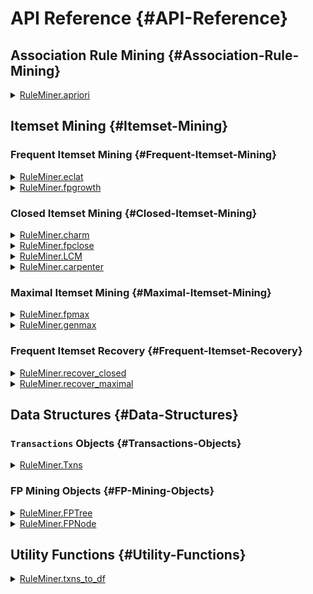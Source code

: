 


# API Reference {#API-Reference}

## Association Rule Mining {#Association-Rule-Mining}
<details class='jldocstring custom-block' >
<summary><a id='RuleMiner.apriori-Tuple{Transactions, Union{Float64, Int64}, Float64, Int64}' href='#RuleMiner.apriori-Tuple{Transactions, Union{Float64, Int64}, Float64, Int64}'><span class="jlbinding">RuleMiner.apriori</span></a> <Badge type="info" class="jlObjectType jlMethod" text="Method" /></summary>



```julia
apriori(
    txns::Transactions,
    min_support::Union{Int,Float64},
    min_confidence::Float64=0.0,
    max_length::Int=0
)::DataFrame
```


Identify association rules in a transactional dataset using the A Priori Algorithm

**Arguments**
- `txns::Transactions`: A `Transactions` object containing the dataset to mine.
  
- `min_support::Union{Int,Float64}`: The minimum support threshold. If an `Int`, it represents  the absolute support. If a `Float64`, it represents relative support.
  
- `min_confidence::Float64`: The minimum confidence percentage for returned rules.
  
- `max_length::Int`: The maximum length of the rules to be generated. Length of 0 searches for all rules.
  

**Returns**

A DataFrame containing the discovered association rules with the following columns:
- `LHS`: The left-hand side (antecedent) of the rule.
  
- `RHS`: The right-hand side (consequent) of the rule.
  
- `Support`: Relative support of the rule.
  
- `Confidence`: Confidence of the rule.
  
- `Coverage`: Coverage (RHS support) of the rule.
  
- `Lift`: Lift of the association rule.
  
- `N`: Absolute support of the association rule.
  
- `Length`: The number of items in the association rule.
  

**Description**

The Apriori algorithm employs a breadth-first, level-wise search strategy to discover  frequent itemsets. It starts by identifying frequent individual items and iteratively  builds larger itemsets by combining smaller frequent itemsets. At each iteration, it  generates candidate itemsets of size k from itemsets of size k-1, then prunes infrequent candidates and their subsets. 

The algorithm uses the downward closure property, which states that any subset of a frequent itemset must also be frequent. This is the defining pruning technique of A Priori. Once all frequent itemsets up to the specified maximum length are found, the algorithm generates association rules and  calculates their support, confidence, and other metrics.

**Examples**

```julia
txns = Txns("transactions.txt", ' ')

# Find all rules with 5% min support and max length of 3
result = apriori(txns, 0.05, 0.0, 3)

# Find rules with with at least 5,000 instances and minimum confidence of 50%
result = apriori(txns, 5_000, 0.5)
```


**References**

Agrawal, Rakesh, and Ramakrishnan Srikant. “Fast Algorithms for Mining Association Rules in Large Databases.” In Proceedings of the 20th International Conference on Very Large Data Bases, 487–99. VLDB ’94. San Francisco, CA, USA: Morgan Kaufmann Publishers Inc., 1994.


<Badge type="info" class="source-link" text="source"><a href="https://github.com/JaredSchwartz/RuleMiner.jl/blob/cdfcb894ff501dfa1444c692c53c1f6d1be0a5b4/src/association_rules/apriori.jl#L29-L80" target="_blank" rel="noreferrer">source</a></Badge>

</details>


## Itemset Mining {#Itemset-Mining}

### Frequent Itemset Mining {#Frequent-Itemset-Mining}
<details class='jldocstring custom-block' >
<summary><a id='RuleMiner.eclat-Tuple{Transactions, Union{Float64, Int64}}' href='#RuleMiner.eclat-Tuple{Transactions, Union{Float64, Int64}}'><span class="jlbinding">RuleMiner.eclat</span></a> <Badge type="info" class="jlObjectType jlMethod" text="Method" /></summary>



```julia
eclat(txns::Transactions, min_support::Union{Int,Float64})::DataFrame
```


Perform frequent itemset mining using the ECLAT (Equivalence CLAss Transformation) algorithm  on a transactional dataset.

ECLAT is an efficient algorithm for discovering frequent itemsets, which are sets of items  that frequently occur together in the dataset.

**Arguments**
- `txns::Transactions`: A `Transactions` object containing the dataset to mine.
  
- `min_support::Union{Int,Float64}`: The minimum support threshold. If an `Int`, it represents  the absolute support. If a `Float64`, it represents relative support.
  

**Returns**

A DataFrame containing the discovered frequent itemsets with the following columns:
- `Itemset`: Vector of item names in the frequent itemset.
  
- `Support`: Relative support of the itemset.
  
- `N`: Absolute support count of the itemset.
  
- `Length`: Number of items in the itemset.
  

**Algorithm Description**

The ECLAT algorithm uses a depth-first search strategy and a vertical database layout to  efficiently mine frequent itemsets. It starts by computing the support of individual items,  sorts them in descending order of frequency, and then recursively builds larger itemsets. ECLAT&#39;s depth-first approach enables it to quickly identify long frequent itemsets, and it is most efficient for sparse datasets

**Example**

```julia
txns = Txns("transactions.txt", ' ')

# Find frequent itemsets with 5% minimum support
result = eclat(txns, 0.05)

# Find frequent itemsets with minimum 5,000 transactions
result = eclat(txns, 5_000)
```


**References**

Zaki, Mohammed. “Scalable Algorithms for Association Mining.” Knowledge and Data Engineering, IEEE Transactions On 12 (June 1, 2000): 372–90. https://doi.org/10.1109/69.846291.


<Badge type="info" class="source-link" text="source"><a href="https://github.com/JaredSchwartz/RuleMiner.jl/blob/cdfcb894ff501dfa1444c692c53c1f6d1be0a5b4/src/itemsets/frequent/eclat.jl#L6-L45" target="_blank" rel="noreferrer">source</a></Badge>

</details>

<details class='jldocstring custom-block' >
<summary><a id='RuleMiner.fpgrowth-Tuple{Transactions, Union{Float64, Int64}}' href='#RuleMiner.fpgrowth-Tuple{Transactions, Union{Float64, Int64}}'><span class="jlbinding">RuleMiner.fpgrowth</span></a> <Badge type="info" class="jlObjectType jlMethod" text="Method" /></summary>



```julia
fpgrowth(data::Union{Transactions,FPTree}, min_support::Union{Int,Float64})::DataFrame
```


Identify frequent itemsets in a transactional dataset or an FP-tree with the FPGrowth algorithm.

**Arguments**
- `data::Union{Transactions,FPTree}`: Either a `Transactions` object containing the dataset to mine, or a pre-constructed `FPTree` object.
  
- `min_support::Union{Int,Float64}`: The minimum support threshold. If an `Int`, it represents  the absolute support. If a `Float64`, it represents relative support.
  

**Returns**
- `DataFrame`: A DataFrame containing the frequent itemsets, with columns:
  - `Itemset`: The items in the frequent itemset.
    
  - `Support`: The relative support of the itemset as a proportion of total transactions.
    
  - `N`: The absolute support count of the itemset.
    
  - `Length`: The number of items in the itemset.
    
  

**Description**

The FPGrowth algorithm is a mining technique that builds a compact summary of the transaction  data called an FP-tree. This tree structure summarizes the supports and relationships between  items in a way that can be easily traversed and processed to find frequent itemsets.  FPGrowth is particularly efficient for datasets with long transactions or sparse frequent itemsets.

The algorithm operates in two main phases:
1. FP-tree Construction: Builds a compact representation of the dataset, organizing items  by their frequency to allow efficient mining. This step is skipped if an FPTree is provided.
  
2. Recursive Tree Traversal: 
  - Processes itemsets from least frequent to most frequent.
    
  - For each item, creates a conditional FP-tree and recursively mines it.
    
  

**Example**

```julia
# Using a Transactions object
txns = Txns("transactions.txt", ' ')
result = fpgrowth(txns, 0.05)  # Find frequent itemsets with 5% minimum support

# Using a pre-constructed FPTree
tree = FPTree(txns, 5000)  # Construct FP-tree with minimum support of 5000
result = fpgrowth(tree, 6000)  # Find frequent itemsets with minimum support of 6000
```


**References**

Han, Jiawei, Jian Pei, and Yiwen Yin. &quot;Mining Frequent Patterns without Candidate Generation.&quot;  SIGMOD Rec. 29, no. 2 (May 16, 2000): 1–12. https://doi.org/10.1145/335191.335372.


<Badge type="info" class="source-link" text="source"><a href="https://github.com/JaredSchwartz/RuleMiner.jl/blob/cdfcb894ff501dfa1444c692c53c1f6d1be0a5b4/src/itemsets/frequent/fpgrowth.jl#L6-L52" target="_blank" rel="noreferrer">source</a></Badge>

</details>


### Closed Itemset Mining {#Closed-Itemset-Mining}
<details class='jldocstring custom-block' >
<summary><a id='RuleMiner.charm-Tuple{Transactions, Union{Float64, Int64}}' href='#RuleMiner.charm-Tuple{Transactions, Union{Float64, Int64}}'><span class="jlbinding">RuleMiner.charm</span></a> <Badge type="info" class="jlObjectType jlMethod" text="Method" /></summary>



```julia
charm(txns::Transactions, min_support::Union{Int,Float64})::DataFrame
```


Identify closed frequent itemsets in a transactional dataset with the CHARM algorithm.

**Arguments**
- `txns::Transactions`: A `Transactions` object containing the dataset to mine.
  
- `min_support::Union{Int,Float64}`: The minimum support threshold. If an `Int`, it represents  the absolute support. If a `Float64`, it represents relative support.
  

**Returns**
- `DataFrame`: A DataFrame containing the maximal frequent itemsets, with columns:
  - `Itemset`: The items in the maximal frequent itemset.
    
  - `Support`: The relative support of the itemset as a proportion of total transactions.
    
  - `N`: The absolute support count of the itemset.
    
  - `Length`: The number of items in the itemset.
    
  

**Description**

CHARM is an algorithm that builds on the ECLAT algorithm but adds additional closed-ness checking to return only closed itemsets. It uses a depth-first approach, exploring the search space and checking found itemsets against previously discovered itemsets to determine closedness.

**Example**

```julia
txns = Txns("transactions.txt", ' ')

# Find closed frequent itemsets with 5% minimum support
result = charm(txns, 0.05)

# Find closed frequent itemsets with minimum 5,000 transactions
result = charm(txns, 5_000)
```


**References**

Zaki, Mohammed, and Ching-Jui Hsiao. “CHARM: An Efficient Algorithm for Closed Itemset Mining.” In Proceedings of the 2002 SIAM International Conference on Data Mining (SDM), 457–73. Proceedings. Society for Industrial and Applied Mathematics, 2002. https://doi.org/10.1137/1.9781611972726.27.


<Badge type="info" class="source-link" text="source"><a href="https://github.com/JaredSchwartz/RuleMiner.jl/blob/cdfcb894ff501dfa1444c692c53c1f6d1be0a5b4/src/itemsets/closed/charm.jl#L6-L39" target="_blank" rel="noreferrer">source</a></Badge>

</details>

<details class='jldocstring custom-block' >
<summary><a id='RuleMiner.fpclose-Tuple{Transactions, Union{Float64, Int64}}' href='#RuleMiner.fpclose-Tuple{Transactions, Union{Float64, Int64}}'><span class="jlbinding">RuleMiner.fpclose</span></a> <Badge type="info" class="jlObjectType jlMethod" text="Method" /></summary>



```julia
fpclose(data::Union{Transactions,FPTree}, min_support::Union{Int,Float64})::DataFrame
```


Identify closed frequent itemsets in a transactional dataset or an FP-tree with the FPClose algorithm.

**Arguments**
- `data::Union{Transactions,FPTree}`: Either a `Transactions` object containing the dataset to mine, or a pre-constructed `FPTree` object.
  
- `min_support::Union{Int,Float64}`: The minimum support threshold. If an `Int`, it represents  the absolute support. If a `Float64`, it represents relative support.
  

**Returns**
- `DataFrame`: A DataFrame containing the closed frequent itemsets, with columns:
  - `Itemset`: The items in the closed frequent itemset.
    
  - `Support`: The relative support of the itemset as a proportion of total transactions.
    
  - `N`: The absolute support count of the itemset.
    
  - `Length`: The number of items in the itemset.
    
  

**Description**

The FPClose algorithm is an extension of FP-Growth with additional pruning techniques  to focus on mining closed itemsets. The algorithm operates in two main phases:
1. FP-tree Construction: Builds a compact representation of the dataset, organizing items  by their frequency to allow efficient mining. This step is skipped if an FPTree is provided.
  
2. Recursive Tree Traversal: 
  - Processes itemsets from least frequent to most frequent.
    
  - For each item, creates a conditional FP-tree and recursively mines it.
    
  - Uses a depth-first search strategy, exploring longer itemsets before shorter ones.
    
  - Employs pruning techniques to avoid generating non-closed itemsets.
    
  

FPClose is particularly efficient for datasets with long transactions or sparse frequent itemsets,  as it can significantly reduce the number of generated itemsets compared to algorithms that  find all frequent itemsets.

**Example**

```julia
# Using a Transactions object
txns = Txns("transactions.txt", ' ')
result = fpclose(txns, 0.05)  # Find closed frequent itemsets with 5% minimum support

# Using a pre-constructed FPTree
tree = FPTree(txns, 5000)  # Construct FP-tree with minimum support of 5000
result = fpclose(tree, 6000)  # Find closed frequent itemsets with minimum support of 6000
```


**References**

Grahne, Gösta, and Jianfei Zhu. &quot;Fast Algorithms for Frequent Itemset Mining Using FP-Trees.&quot;  IEEE Transactions on Knowledge and Data Engineering 17, no. 10 (October 2005): 1347–62.  https://doi.org/10.1109/TKDE.2005.166.


<Badge type="info" class="source-link" text="source"><a href="https://github.com/JaredSchwartz/RuleMiner.jl/blob/cdfcb894ff501dfa1444c692c53c1f6d1be0a5b4/src/itemsets/closed/fpclose.jl#L6-L55" target="_blank" rel="noreferrer">source</a></Badge>

</details>

<details class='jldocstring custom-block' >
<summary><a id='RuleMiner.LCM-Tuple{Transactions, Union{Float64, Int64}}' href='#RuleMiner.LCM-Tuple{Transactions, Union{Float64, Int64}}'><span class="jlbinding">RuleMiner.LCM</span></a> <Badge type="info" class="jlObjectType jlMethod" text="Method" /></summary>



```julia
LCM(txns::Transactions, min_support::Union{Int,Float64})::DataFrame
```


Identify closed frequent itemsets in a transactional dataset with the LCM algorithm.

**Arguments**
- `txns::Transactions`: A `Transactions` object containing the dataset to mine.
  
- `min_support::Union{Int,Float64}`: The minimum support threshold. If an `Int`, it represents  the absolute support. If a `Float64`, it represents relative support.
  

**Returns**
- `DataFrame`: A DataFrame containing the maximal frequent itemsets, with columns:
  - `Itemset`: The items in the maximal frequent itemset.
    
  - `Support`: The relative support of the itemset as a proportion of total transactions.
    
  - `N`: The absolute support count of the itemset.
    
  - `Length`: The number of items in the itemset.
    
  

**Description**

LCM is an algorithm that uses a depth-first search pattern with closed-ness checking to return only closed itemsets. It utilizes two key pruning techniques to avoid redundant mining: prefix-preserving closure extension (PPCE) and progressive database reduction (PDR).
- PPCE ensures that each branch will never overlap in the itemsets they explore by enforcing the order of the itemsets. This reduces redunant search space.
  
- PDR works with PPCE to remove data from a branch&#39;s dataset once it is determined to be not nescessary.
  

**Example**

```julia
txns = Txns("transactions.txt", ' ')

# Find closed frequent itemsets with 5% minimum support
result = LCM(txns, 0.05)

# Find closed frequent itemsets with minimum 5,000 transactions
result = LCM(txns, 5_000)
```


**References**

Uno, Takeaki, Tatsuya Asai, Yuzo Uchida, and Hiroki Arimura. “An Efficient Algorithm for Enumerating Closed Patterns in Transaction Databases.”  In Discovery Science, edited by Einoshin Suzuki and Setsuo Arikawa, 16–31. Berlin, Heidelberg: Springer, 2004. https://doi.org/10.1007/978-3-540-30214-8_2.


<Badge type="info" class="source-link" text="source"><a href="https://github.com/JaredSchwartz/RuleMiner.jl/blob/cdfcb894ff501dfa1444c692c53c1f6d1be0a5b4/src/itemsets/closed/lcm.jl#L6-L43" target="_blank" rel="noreferrer">source</a></Badge>

</details>

<details class='jldocstring custom-block' >
<summary><a id='RuleMiner.carpenter-Tuple{Transactions, Union{Float64, Int64}}' href='#RuleMiner.carpenter-Tuple{Transactions, Union{Float64, Int64}}'><span class="jlbinding">RuleMiner.carpenter</span></a> <Badge type="info" class="jlObjectType jlMethod" text="Method" /></summary>



```julia
carpenter(txns::Transactions, min_support::Union{Int,Float64})::DataFrame
```


Identify closed frequent itemsets in a transactional dataset with the CARPENTER algorithm.

**Arguments**
- `txns::Transactions`: A `Transactions` object containing the dataset to mine.
  
- `min_support::Union{Int,Float64}`: The minimum support threshold. If an `Int`, it represents  the absolute support. If a `Float64`, it represents relative support.
  

**Returns**
- `DataFrame`: A DataFrame containing the maximal frequent itemsets, with columns:
  - `Itemset`: The items in the maximal frequent itemset.
    
  - `Support`: The relative support of the itemset as a proportion of total transactions.
    
  - `N`: The absolute support count of the itemset.
    
  - `Length`: The number of items in the itemset.
    
  

**Description**

CARPENTER is an algorithm that progressively builds larger itemsets, checking closed-ness at each step with three key pruning strategies:
- Itemsets are skipped if they have already been marked as closed on another branch
  
- Itemsets are skipped if they do not meet minimum support
  
- Itemsets&#39; child itemsets are skipped if they change the support when the new items are added
  

CARPENTER is specialized for datasets which have few transactions, but many items per transaction and may not be the best choice for other data.

**Example**

```julia
txns = Txns("transactions.txt", ' ')

# Find closed frequent itemsets with 5% minimum support
result = carpenter(txns, 0.05)

# Find closed frequent itemsets with minimum 5,000 transactions
result = carpenter(txns, 5_000)
```


**References**

Pan, Feng, Gao Cong, Anthony K. H. Tung, Jiong Yang, and Mohammed J. Zaki. “Carpenter: Finding Closed Patterns in Long Biological Datasets.” In Proceedings of the Ninth ACM SIGKDD International Conference on Knowledge Discovery and Data Mining, 637–42. KDD ’03. New York, NY, USA: Association for Computing Machinery, 2003. https://doi.org/10.1145/956750.956832.


<Badge type="info" class="source-link" text="source"><a href="https://github.com/JaredSchwartz/RuleMiner.jl/blob/cdfcb894ff501dfa1444c692c53c1f6d1be0a5b4/src/itemsets/closed/carpenter.jl#L6-L43" target="_blank" rel="noreferrer">source</a></Badge>

</details>


### Maximal Itemset Mining {#Maximal-Itemset-Mining}
<details class='jldocstring custom-block' >
<summary><a id='RuleMiner.fpmax-Tuple{Transactions, Union{Float64, Int64}}' href='#RuleMiner.fpmax-Tuple{Transactions, Union{Float64, Int64}}'><span class="jlbinding">RuleMiner.fpmax</span></a> <Badge type="info" class="jlObjectType jlMethod" text="Method" /></summary>



```julia
fpmax(data::Union{Transactions,FPTree}, min_support::Union{Int,Float64})::DataFrame
```


Identify maximal frequent itemsets in a transactional dataset or an FP-tree with the FPMax algorithm.

**Arguments**
- `data::Union{Transactions,FPTree}`: Either a `Transactions` object containing the dataset to mine, or a pre-constructed `FPTree` object.
  
- `min_support::Union{Int,Float64}`: The minimum support threshold. If an `Int`, it represents  the absolute support. If a `Float64`, it represents relative support.
  

**Returns**
- `DataFrame`: A DataFrame containing the maximal frequent itemsets, with columns:
  - `Itemset`: The items in the maximal frequent itemset.
    
  - `Support`: The relative support of the itemset as a proportion of total transactions.
    
  - `N`: The absolute support count of the itemset.
    
  - `Length`: The number of items in the itemset.
    
  

**Description**

The FPMax algorithm is an extension of FP-Growth with additional pruning techniques  to focus on mining maximal itemsets. The algorithm operates in three main phases:
1. FP-tree Construction: Builds a compact representation of the dataset, organizing items  by their frequency to allow efficient mining. This step is skipped if an FPTree is provided.
  
2. Recursive Tree Traversal: 
  - Processes itemsets from least frequent to most frequent.
    
  - For each item, creates a conditional FP-tree and recursively mines it.
    
  - Uses a depth-first search strategy, exploring longer itemsets before shorter ones.
    
  - Employs pruning techniques to avoid generating non-maximal itemsets.
    
  - Adds an itemset to the candidate set when no frequent superset exists.
    
  
3. Maximality Checking: After the recursive traversal, filters the candidate set to ensure  only truly maximal itemsets are included in the final output.
  

FPMax is particularly efficient for datasets with long transactions or sparse frequent itemsets,  as it can significantly reduce the number of generated itemsets compared to algorithms that  find all frequent itemsets.

**Example**

```julia
# Using a Transactions object
txns = Txns("transactions.txt", ' ')
result = fpmax(txns, 0.05)  # Find maximal frequent itemsets with 5% minimum support

# Using a pre-constructed FPTree
tree = FPTree(txns, 5000)  # Construct FP-tree with minimum support of 5000
result = fpmax(tree, 6000)  # Find maximal frequent itemsets with minimum support of 6000
```


**References**

Grahne, Gösta, and Jianfei Zhu. &quot;Fast Algorithms for Frequent Itemset Mining Using FP-Trees.&quot;  IEEE Transactions on Knowledge and Data Engineering 17, no. 10 (October 2005): 1347–62.  https://doi.org/10.1109/TKDE.2005.166.


<Badge type="info" class="source-link" text="source"><a href="https://github.com/JaredSchwartz/RuleMiner.jl/blob/cdfcb894ff501dfa1444c692c53c1f6d1be0a5b4/src/itemsets/maximal/fpmax.jl#L6-L59" target="_blank" rel="noreferrer">source</a></Badge>

</details>

<details class='jldocstring custom-block' >
<summary><a id='RuleMiner.genmax-Tuple{Transactions, Union{Float64, Int64}}' href='#RuleMiner.genmax-Tuple{Transactions, Union{Float64, Int64}}'><span class="jlbinding">RuleMiner.genmax</span></a> <Badge type="info" class="jlObjectType jlMethod" text="Method" /></summary>



```julia
genmax(txns::Transactions, min_support::Union{Int,Float64})::DataFrame
```


Identify maximal frequent itemsets in a transactional dataset with the GenMax algorithm.

**Arguments**
- `txns::Transactions`: A `Transactions` object containing the dataset to mine.
  
- `min_support::Union{Int,Float64}`: The minimum support threshold. If an `Int`, it represents  the absolute support. If a `Float64`, it represents relative support.
  

**Returns**
- `DataFrame`: A DataFrame containing the maximal frequent itemsets, with columns:
  - `Itemset`: The items in the maximal frequent itemset.
    
  - `Support`: The relative support of the itemset as a proportion of total transactions.
    
  - `N`: The absolute support count of the itemset.
    
  - `Length`: The number of items in the itemset.
    
  

**Description**

The GenMax algorithm finds maximal frequent itemsets, which are frequent itemsets that are not  proper subsets of any other frequent itemset. It uses a depth-first search strategy with  pruning techniques like progressive focusing to discover these itemsets.

The algorithm proceeds in two main phases:
1. Candidate Generation: Uses a depth-first search to generate candidate maximal frequent itemsets.
  
2. Maximality Checking: Ensures that only truly maximal itemsets are retained in the final output.
  

**Example**

```julia
txns = Txns("transactions.txt", ' ')

# Find maximal frequent itemsets with 5% minimum support
result = genmax(txns, 0.05)

# Find maximal frequent itemsets with minimum 5,000 transactions
result = genmax(txns, 5_000)
```


**References**

Gouda, Karam, and Mohammed J. Zaki. “GenMax: An Efficient Algorithm for Mining Maximal Frequent Itemsets.” Data Mining and Knowledge Discovery 11, no. 3 (November 1, 2005): 223–42. https://doi.org/10.1007/s10618-005-0002-x.


<Badge type="info" class="source-link" text="source"><a href="https://github.com/JaredSchwartz/RuleMiner.jl/blob/cdfcb894ff501dfa1444c692c53c1f6d1be0a5b4/src/itemsets/maximal/genmax.jl#L6-L45" target="_blank" rel="noreferrer">source</a></Badge>

</details>


### Frequent Itemset Recovery {#Frequent-Itemset-Recovery}
<details class='jldocstring custom-block' >
<summary><a id='RuleMiner.recover_closed-Tuple{DataFrame, Int64}' href='#RuleMiner.recover_closed-Tuple{DataFrame, Int64}'><span class="jlbinding">RuleMiner.recover_closed</span></a> <Badge type="info" class="jlObjectType jlMethod" text="Method" /></summary>



```julia
recover_closed(df::DataFrame, min_n::Int)::DataFrame
```


Recover frequent itemsets from a DataFrame of closed itemsets.

**Arguments**
- `df::DataFrame`: A DataFrame containing the closed frequent itemsets, with columns:
  - `Itemset`: The items in the closed frequent itemset.
    
  - `Support`: The relative support of the itemset as a proportion of total transactions.
    
  - `N`: The absolute support count of the itemset.
    
  - `Length`: The number of items in the itemset.
    
  
- `min_n::Int`: The minimum support threshold for the rules. This is the absolute (integer) support.
  

**Returns**
- `DataFrame`: A DataFrame containing all frequent itemsets, with columns:
  - `Itemset`: The items in the frequent itemset.
    
  - `N`: The absolute support count of the itemset.
    
  - `Length`: The number of items in the itemset.
    
  

**Description**

This function recovers all frequent itemsets from a set of closed itemsets. It generates all possible subsets of the closed itemsets and calculates their supports based on the smallest containing closed itemset.

The function works as follows:
1. It filters the input DataFrame to only include closed sets above the minimum support.
  
2. For each length k from 1 to the maximum itemset length: a. It generates all k-subsets of the closed itemsets. b. For each subset, it finds the smallest closed itemset containing it. c. It assigns the support of the smallest containing closed itemset to the subset.
  
3. It combines all frequent itemsets and their supports into a result DataFrame.
  

**Example**

```julia
txns = Txns("transactions.txt", ' ')

# Find closed frequent itemsets with minimum 5,000 transactions
closed_sets = fpclose(txns, 5_000)

# Recover frequent itemsets from the closed itemsets
frequent_sets = recover_closed(closed_sets, 5_000)
```


**References**

Pasquier, Nicolas, Yves Bastide, Rafik Taouil, and Lotfi Lakhal. &quot;Efficient Mining of Association Rules Using Closed Itemset Lattices.&quot; Information Systems 24, no. 1 (March 1, 1999): 25–46. https://doi.org/10.1016/S0306-4379(99)00003-4.


<Badge type="info" class="source-link" text="source"><a href="https://github.com/JaredSchwartz/RuleMiner.jl/blob/cdfcb894ff501dfa1444c692c53c1f6d1be0a5b4/src/itemsets/frequent/recovery.jl#L6-L51" target="_blank" rel="noreferrer">source</a></Badge>

</details>

<details class='jldocstring custom-block' >
<summary><a id='RuleMiner.recover_maximal-Tuple{DataFrame}' href='#RuleMiner.recover_maximal-Tuple{DataFrame}'><span class="jlbinding">RuleMiner.recover_maximal</span></a> <Badge type="info" class="jlObjectType jlMethod" text="Method" /></summary>



```julia
recover_maximal(df::DataFrame)::DataFrame
```


Recover all frequent itemsets from a DataFrame of maximal frequent itemsets.

**Arguments**
- `df::DataFrame`: A DataFrame containing the maximal frequent itemsets, with columns:
  - `Itemset`: The items in the maximal frequent itemset.
    
  - `Length`: The number of items in the itemset.
    
  

**Returns**
- `DataFrame`: A DataFrame containing all frequent itemsets, with columns:
  - `Itemset`: The items in the frequent itemset.
    
  - `Length`: The number of items in the itemset.
    
  

**Description**

This function takes a DataFrame of maximal frequent itemsets and generates all possible subsets (including the maximal itemsets themselves) to recover the complete set of frequent itemsets. It does not calculate or recover support values, as these cannot be determined from maximal itemsets alone.

The function works as follows:
1. For each maximal itemset, it generates all possible subsets.
  
2. It combines all these subsets into a single collection of frequent itemsets.
  
3. It removes any duplicate itemsets that might arise from overlapping maximal itemsets.
  
4. It returns the result as a DataFrame, sorted by itemset length in descending order.
  

**Example**

```julia
txns = Txns("transactions.txt", ' ')

# Find maximal frequent itemsets with minimum 5,000 transactions
maximal_sets = fpmax(txns, 5_000)

# Recover frequent itemsets from the maximal itemsets
frequent_sets = recover_maximal(maximal_sets)
```



<Badge type="info" class="source-link" text="source"><a href="https://github.com/JaredSchwartz/RuleMiner.jl/blob/cdfcb894ff501dfa1444c692c53c1f6d1be0a5b4/src/itemsets/frequent/recovery.jl#L121-L158" target="_blank" rel="noreferrer">source</a></Badge>

</details>


## Data Structures {#Data-Structures}

### `Transactions` Objects {#Transactions-Objects}
<details class='jldocstring custom-block' >
<summary><a id='RuleMiner.Txns' href='#RuleMiner.Txns'><span class="jlbinding">RuleMiner.Txns</span></a> <Badge type="info" class="jlObjectType jlType" text="Type" /></summary>



```julia
Txns <: Transactions
```


A struct representing a collection of transactions in a sparse matrix format.

**Fields**
- `matrix::SparseMatrixCSC{Bool,Int64}`: A sparse boolean matrix representing the transactions. Rows correspond to transactions, columns to items. A `true` value at position (i,j)  indicates that the item j is present in transaction i.
  
- `colkeys::Vector{String}`: A vector of item names corresponding to matrix columns.
  
- `linekeys::Vector{String}`: A vector of transaction identifiers corresponding to matrix rows.
  
- `n_transactions::Int`: The total number of transactions in the dataset.
  

**Description**

The `Txns` struct provides an efficient representation of transaction data,  particularly useful for large datasets in market basket analysis, association rule mining, or similar applications where memory efficiency is crucial.

The sparse matrix representation allows for efficient storage and computation,  especially when dealing with datasets where each transaction contains only a small  subset of all possible items.

**Constructors**

**Default Constructor**

```julia
Txns(matrix::SparseMatrixCSC{Bool,Int64}, colkeys::Vector{String}, linekeys::Vector{String})
```


**DataFrame Constructor**

```julia
Txns(df::DataFrame, indexcol::Union{Symbol,Nothing}=nothing)
```


The DataFrame constructor allows direct creation of a `Txns` object from a DataFrame:
- `df`: Input DataFrame where each row is a transaction and each column is an item.
  
- `indexcol`: Optional. Specifies a column to use as transaction identifiers.   If not provided, row numbers are used as identifiers.
  

**File Constructor**

```julia
Txns(file::String, delimiter::Union{Char,String}; id_col::Bool = false, skiplines::Int = 0, nlines::Int = 0)
```


The file constructor allows creation of a `Txns` object directly from a file:
- `file`: Path to the input file containing transaction data.
  
- `delimiter`: Character or string used to separate items in each transaction.
  

Keyword Arguments:
- `id_col`: If true, treats the first item in each line as a transaction identifier.
  
- `skiplines`: Number of lines to skip at the beginning of the file (e.g., for headers).
  
- `nlines`: Maximum number of lines to read. If 0, reads the entire file.
  

**Examples**

```julia
# Create from existing data
matrix = SparseMatrixCSC{Bool,Int64}(...)
colkeys = ["apple", "banana", "orange"]
linekeys = ["T001", "T002", "T003"]
txns = Txns(matrix, colkeys, linekeys)

# Create from DataFrame
df = DataFrame(
    ID = ["T1", "T2", "T3"],
    Apple = [1, 0, 1],
    Banana = [1, 1, 0],
    Orange = [0, 1, 1]
)
txns_from_df = Txns(df, indexcol=:ID)

# Create from file with character delimiter
txns_from_file_char = Txns("transactions.txt", ',', id_col=true, skiplines=1)

# Create from file with string delimiter
txns_from_file_string = Txns("transactions.txt", "||", id_col=true, skiplines=1)

# Access data
item_in_transaction = txns.matrix[2, 1]  # Check if item 1 is in transaction 2
item_name = txns.colkeys[1]              # Get the name of item 1
transaction_id = txns.linekeys[2]        # Get the ID of transaction 2
total_transactions = txns.n_transactions # Get the total number of transactions
```



<Badge type="info" class="source-link" text="source"><a href="https://github.com/JaredSchwartz/RuleMiner.jl/blob/cdfcb894ff501dfa1444c692c53c1f6d1be0a5b4/src/data_structures/txns.jl#L6-L83" target="_blank" rel="noreferrer">source</a></Badge>

</details>


### FP Mining Objects {#FP-Mining-Objects}
<details class='jldocstring custom-block' >
<summary><a id='RuleMiner.FPTree' href='#RuleMiner.FPTree'><span class="jlbinding">RuleMiner.FPTree</span></a> <Badge type="info" class="jlObjectType jlType" text="Type" /></summary>



```julia
FPTree
```


A struct representing an FP-Tree (Frequent Pattern Tree) structure, used for efficient frequent itemset mining.

**Fields**
- `root::FPNode`: The root node of the FP-Tree.
  
- `header_table::Dict{Int, Vector{FPNode}}`: A dictionary where keys are item indices and values are vectors of FPNodes representing the item occurrences in the tree.
  
- `col_mapping::Dict{Int, Int}`: A dictionary mapping the condensed item indices to the original item indices.
  
- `min_support::Int`: The minimum support threshold used to construct the tree.
  
- `n_transactions::Int`: The total number of transactions used to build the tree.
  
- `colkeys::Vector{String}`: The original item names corresponding to the column indices.
  

**Description**

The FP-Tree is a compact representation of transaction data, designed for efficient frequent pattern mining.  It stores frequent items in a tree structure, with shared prefixes allowing for memory-efficient storage and fast traversal.

The tree construction process involves:
1. Counting item frequencies and filtering out infrequent items.
  
2. Sorting items by frequency.
  
3. Inserting transactions into the tree, with items ordered by their frequency.
  

The `header_table` provides quick access to all occurrences of an item in the tree, facilitating efficient mining operations.

**Constructors**

**Default Constructor**

```julia
FPTree()
```


**Transaction Constructor**

```julia
FPTree(txns::Transactions, min_support::Union{Int,Float64})
```


The Transaction constructor allows creation of a `FPTree` object from a `Transactions`-type object:
- `txns`: Transactions object to convert
  
- `min_support`: Minimum support for an item to be included int the tree
  

**Examples**

```julia
# Create an empty FP-Tree
empty_tree = FPTree()

# Create an FP-Tree from a Transactions object
txns = Txns("transactions.txt", ' ')
tree = FPTree(txns, 0.05)  # Using 5% minimum support

# Access tree properties
println("Minimum support: ", tree.min_support)
println("Number of transactions: ", tree.n_transactions)
println("Number of unique items: ", length(tree.header_table))

# Traverse the tree (example)
function traverse(node::FPNode, prefix::Vector{String}=String[])
    if node.value != -1
        println(join(vcat(prefix, tree.colkeys[node.value]), " -> "))
    end
    for child in values(node.children)
        traverse(child, vcat(prefix, node.value != -1 ? [tree.colkeys[node.value]] : String[]))
    end
end

traverse(tree.root)
```


**Notes**
- The FP-Tree structure is particularly useful for algorithms like FP-Growth, FP-Close, and FP-Max.
  
- When constructing from a Transactions object, items not meeting the minimum support threshold are excluded from the tree.
  
- The tree construction process is parallelized for efficiency on multi-core systems.
  

**References**

Han, J., Pei, J., &amp; Yin, Y. (2000). Mining Frequent Patterns without Candidate Generation.  In proceedings of the 2000 ACM SIGMOD International Conference on Management of Data (pp. 1-12).


<Badge type="info" class="source-link" text="source"><a href="https://github.com/JaredSchwartz/RuleMiner.jl/blob/cdfcb894ff501dfa1444c692c53c1f6d1be0a5b4/src/data_structures/fptree.jl#L6-L78" target="_blank" rel="noreferrer">source</a></Badge>

</details>

<details class='jldocstring custom-block' >
<summary><a id='RuleMiner.FPNode' href='#RuleMiner.FPNode'><span class="jlbinding">RuleMiner.FPNode</span></a> <Badge type="info" class="jlObjectType jlType" text="Type" /></summary>



```julia
FPNode
```


A mutable struct representing a node in an FP-tree (Frequent Pattern Tree) structure.

**Fields**
- `value::Int`: The item index this node represents. For the root node, this is typically -1.
  
- `support::Int`: The number of transactions that contain this item in the path from the root to this node.
  
- `children::Dict{Int, FPNode}`: A dictionary of child nodes, where keys are item indices and values are `FPNode` objects.
  
- `parent::Union{FPNode, Nothing}`: The parent node in the FP-tree. For the root node, this is `nothing`.
  

**Description**

`FPNode` is the fundamental building block of an FP-tree. Each node represents an item in the dataset  and keeps track of how many transactions contain the path from the root to this item. The tree structure  allows for efficient mining of frequent patterns without repeated database scans.

The `children` dictionary allows for quick access to child nodes, facilitating efficient tree traversal. The `parent` reference enables bottom-up traversal, which is crucial for some frequent pattern mining algorithms.

**Constructor**

```julia
FPNode(value::Int, parent::Union{FPNode, Nothing}=nothing)
```


**Examples**

```julia
# Create a root node
root = FPNode(-1)

# Create child nodes
child1 = FPNode(1, root)
child2 = FPNode(2, root)

# Add children to the root
root.children[1] = child1
root.children[2] = child2

# Increase support of a node
child1.support += 1

# Create a grandchild node
grandchild = FPNode(3, child1)
child1.children[3] = grandchild

# Traverse the tree
function print_tree(node::FPNode, depth::Int = 0)
    println(" "^depth, "Item: ", node.value, ", Support: ", node.support)
    for child in values(node.children)
        print_tree(child, depth + 2)
    end
end

print_tree(root)
```



<Badge type="info" class="source-link" text="source"><a href="https://github.com/JaredSchwartz/RuleMiner.jl/blob/cdfcb894ff501dfa1444c692c53c1f6d1be0a5b4/src/data_structures/fpnode.jl#L6-L60" target="_blank" rel="noreferrer">source</a></Badge>

</details>


## Utility Functions {#Utility-Functions}
<details class='jldocstring custom-block' >
<summary><a id='RuleMiner.txns_to_df-Tuple{Txns}' href='#RuleMiner.txns_to_df-Tuple{Txns}'><span class="jlbinding">RuleMiner.txns_to_df</span></a> <Badge type="info" class="jlObjectType jlMethod" text="Method" /></summary>



```julia
txns_to_df(txns::Txns, id_col::Bool = false)::DataFrame
```


Convert a Txns object into a DataFrame.

**Arguments**
- `txns::Txns`: The Txns object to be converted.
  

**Returns**
- `DataFrame`: A DataFrame representation of the transactions.
  

**Description**

This function converts a Txns object, which uses a sparse matrix representation, into a DataFrame. Each row of the resulting DataFrame represents a transaction, and each column represents an item.

The values in the DataFrame are integers, where 1 indicates the presence of an item in a transaction, and 0 indicates its absence.

**Features**
- Preserves the original item names as column names.
  
- Optionally includes an &#39;Index&#39; column with the original transaction identifiers.
  

**Example**

```julia
# Assuming 'txns' is a pre-existing Txns object
df = txns_to_df(txns, id_col=true)
```



<Badge type="info" class="source-link" text="source"><a href="https://github.com/JaredSchwartz/RuleMiner.jl/blob/cdfcb894ff501dfa1444c692c53c1f6d1be0a5b4/src/data_structures/txnutils.jl#L210-L238" target="_blank" rel="noreferrer">source</a></Badge>

</details>

